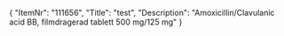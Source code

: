 {
  "ItemNr": "111656",
  "Title": "test",
  "Description": "Amoxicillin/Clavulanic acid BB, filmdragerad tablett 500 mg/125 mg"
}